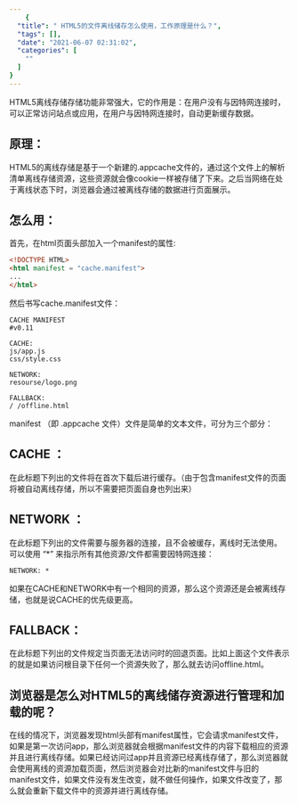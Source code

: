 ```yaml
---
    {
  "title": " HTML5的文件离线储存怎么使用，工作原理是什么？",
  "tags": [],
  "date": "2021-06-07 02:31:02",
  "categories": [
    ""
  ]
}
---
```

    

HTML5离线存储存储功能非常强大，它的作用是：在用户没有与因特网连接时，可以正常访问站点或应用，在用户与因特网连接时，自动更新缓存数据。

## 原理：
HTML5的离线存储是基于一个新建的.appcache文件的，通过这个文件上的解析清单离线存储资源，这些资源就会像cookie一样被存储了下来。之后当网络在处于离线状态下时，浏览器会通过被离线存储的数据进行页面展示。

## 怎么用：

首先，在html页面头部加入一个manifest的属性:

```html
<!DOCTYPE HTML>
<html manifest = "cache.manifest">
...
</html>
```

然后书写cache.manifest文件：

```
CACHE MANIFEST
#v0.11

CACHE:
js/app.js
css/style.css

NETWORK:
resourse/logo.png

FALLBACK:
/ /offline.html
```

manifest （即 .appcache 文件）文件是简单的文本文件，可分为三个部分：

## CACHE ：
在此标题下列出的文件将在首次下载后进行缓存。（由于包含manifest文件的页面将被自动离线存储，所以不需要把页面自身也列出来）

## NETWORK ：
在此标题下列出的文件需要与服务器的连接，且不会被缓存，离线时无法使用。 
可以使用 “*” 来指示所有其他资源/文件都需要因特网连接：

```
NETWORK: *
```

如果在CACHE和NETWORK中有一个相同的资源，那么这个资源还是会被离线存储，也就是说CACHE的优先级更高。

## FALLBACK：
在此标题下列出的文件规定当页面无法访问时的回退页面。比如上面这个文件表示的就是如果访问根目录下任何一个资源失败了，那么就去访问offline.html。

## 浏览器是怎么对HTML5的离线储存资源进行管理和加载的呢？

在线的情况下，浏览器发现html头部有manifest属性，它会请求manifest文件，如果是第一次访问app，那么浏览器就会根据manifest文件的内容下载相应的资源并且进行离线存储。如果已经访问过app并且资源已经离线存储了，那么浏览器就会使用离线的资源加载页面，然后浏览器会对比新的manifest文件与旧的manifest文件，如果文件没有发生改变，就不做任何操作，如果文件改变了，那么就会重新下载文件中的资源并进行离线存储。
